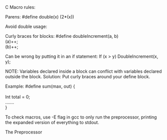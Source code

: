 C Macro rules:

Parens:
#define double(x) (2*(x))

Avoid double usage:

Curly braces for blocks:
#define doubleIncrement(a, b) \
	(a)++; \
	(b)++;

Can be wrong by putting it in an if statement:
If (x > y)
	DoubleIncrement(x, y);

NOTE: Variables declared inside a block can conflict with variables declared outside the block.
Solution: Put curly braces around your define block.

Example:
#define sum(max, out) { \
				\
	Int total = 0;           \
	…….                         \
}

To check macros, use -E flag in gcc to only run the preprocessor, printing the expanded version of everything to stdout.

The Preprocessor
